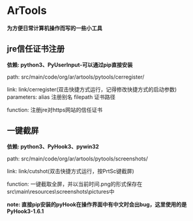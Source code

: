 # ArTools

**为方便日常计算机操作而写的一些小工具**

## jre信任证书注册

**依赖: python3、PyUserInput-可以通过pip直接安装**

path: src/main/code/org/ar/artools/pytools/cerregister/

link: link/cerregister(双击快捷方式运行，记得修改快捷方式的启动参数)
    parameters: 
        alias 注册别名
        filepath 证书路径

function: 注册jre对https网站的信任证书

## 一键截屏

**依赖: python3、PyHook3、pywin32**

path: src/main/code/org/ar/artools/pytools/screenshots/

link: link/cutshot(双击快捷方式运行，按PrtSc键截屏)

function: 一键截取全屏，并以当前时间.png的形式保存在src\main\resources\screenshots\pictures中

**note: 直接pip安装的pyHook在操作界面中有中文时会出bug，这里使用的是PyHook3-1.6.1**
